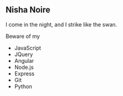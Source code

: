 Nisha Noire
------------------------
I come in the night, and I strike like the swan.

Beware of my
* JavaScript
* JQuery
* Angular
* Node.js
* Express
* Git
* Python